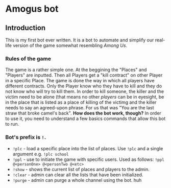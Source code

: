 # Amogus bot
## Introduction
This is my first bot ever written. It is a bot to automate and simplify our real-life version of the game somewhat resembling *Among Us*.
### Rules of the game
The game is a rather simple one. At the beggining the "Places" and "Players" are inputted. Then all Players get a "kill contract" on other Player in a specific Place. The game is done the way in which all players have different contracts. Only the Player know who they have to kill and they do not know who will try to kill them. In order to kill someone, the killer and the victim need to be alone (that means no other _players_ can be in eyesight, be in the place that is listed as a place of killing of the victimg and the killer needs to say an agreed-upon phrase. For us that was "You are the last straw that broke camel's back". 
**How does the bot work, though?**
In order to use it, you need to understand a few basics commands that allow this bot to run. 
### Bot's prefix is `!`.
- `!plc` - load a specific place into the list of places. Use `!plc` and a single argument e.g. `!plc school`
- `!ppl` - use to initiate the game with specific users. Used as follows: `!ppl @<personOne> @<personTwo @<etc>`
- `!show` - shows the current list of places and players to the admin. 
- `!clear` - admin can clear all the lists that have been initialized.
- `!purge` - admin can purge a whole channel using the bot.
huh
